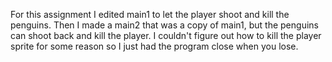 For this assignment I edited main1 to let the player shoot and kill the penguins. Then I made a main2
that was a copy of main1, but the penguins can shoot back and kill the player. I couldn't figure out
how to kill the player sprite for some reason so I just had the program close when you lose.